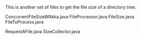 This is another set of files to get the file size of a directory tree.    


ConcurrentFileSizeWAkka.java
FileProcessor.java
FileSize.java
FileToProcess.java

RequestAFile.java
SizeCollector.java
